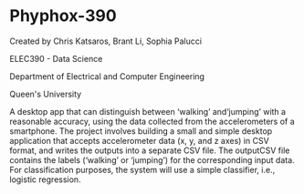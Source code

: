 # Phyphox-390

Created by Chris Katsaros, Brant Li, Sophia Palucci

ELEC390 - Data Science

Department of Electrical and Computer Engineering

Queen's University

A desktop app that can distinguish between ‘walking’ and‘jumping’ with a reasonable accuracy, using the data collected from the accelerometers of a smartphone. The project involves building a small and simple desktop application that accepts accelerometer data (x, y, and z axes) in CSV format, and writes the outputs into a separate CSV file. The outputCSV file contains the labels (‘walking’ or ‘jumping’) for the corresponding input data. For classification purposes, the system will use a simple classifier, i.e., logistic regression.
